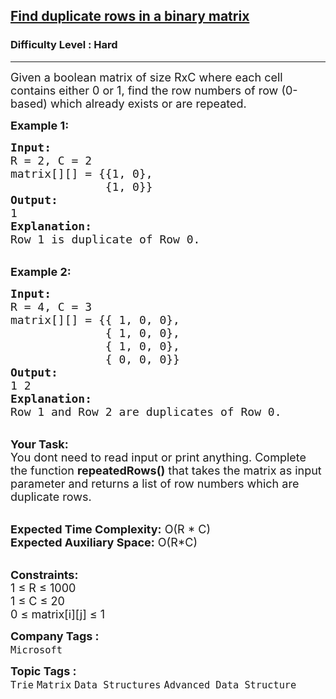 <h2><a href="https://practice.geeksforgeeks.org/problems/find-duplicate-rows-in-a-binary-matrix/1?page=1&category[]=trie&sortBy=submissions">Find duplicate rows in a binary matrix</a></h2><h3>Difficulty Level : Hard</h3><hr><div class="problems_problem_content__Xm_eO"><p><span style="font-size:18px">Given a boolean matrix of size RxC where each cell contains either&nbsp;0 or 1, find the row numbers of row (0-based) which already exists or are repeated.</span></p>

<p><strong><span style="font-size:18px">Example 1:</span></strong></p>

<pre><span style="font-size:18px"><strong>Input:</strong>
R = 2, C = 2
matrix[][] = {{1, 0},
              {1, 0}}
<strong>Output: </strong>
1</span>
<span style="font-size:18px"><strong>Explanation:</strong>
Row 1 is duplicate of Row 0.</span></pre>

<p><br>
<span style="font-size:18px"><strong>Example 2:</strong></span></p>

<pre><span style="font-size:18px"><strong>Input:</strong>
R = 4, C = 3
matrix[][] = {{ 1, 0, 0},
              { 1, 0, 0},
              { 1, 0, 0},
              { 0, 0, 0}}</span>
<span style="font-size:18px"><strong>Output: </strong>
1 2</span> 
<span style="font-size:18px"><strong>Explanation:</strong>
Row 1 and Row 2 are duplicates of Row 0. </span></pre>

<p><br>
<span style="font-size:18px"><strong>Your Task:</strong><br>
You dont need to read input or print anything. Complete the function <strong>repeatedRows()</strong> that takes the matrix as input parameter and returns a list of row numbers which are duplicate rows.</span><br>
&nbsp;</p>

<p><span style="font-size:18px"><strong>Expected Time Complexity:</strong> O(R * C)<br>
<strong>Expected Auxiliary Space:</strong> O(R*C)&nbsp;</span><br>
&nbsp;</p>

<p><span style="font-size:18px"><strong>Constraints:</strong><br>
1 ≤ R ≤ 1000<br>
1 ≤ C ≤ 20</span><br>
<span style="font-size:18px">0 ≤ matrix[i][j] ≤ 1</span></p>
</div><p><span style=font-size:18px><strong>Company Tags : </strong><br><code>Microsoft</code>&nbsp;<br><p><span style=font-size:18px><strong>Topic Tags : </strong><br><code>Trie</code>&nbsp;<code>Matrix</code>&nbsp;<code>Data Structures</code>&nbsp;<code>Advanced Data Structure</code>&nbsp;
